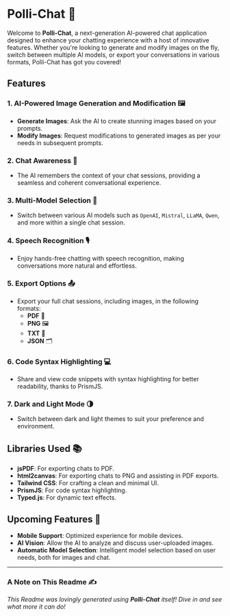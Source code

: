 # Polli-Chat 🎉

Welcome to **Polli-Chat**, a next-generation AI-powered chat application designed to enhance your chatting experience with a host of innovative features. Whether you're looking to generate and modify images on the fly, switch between multiple AI models, or export your conversations in various formats, Polli-Chat has got you covered!

## Features

### 1. **AI-Powered Image Generation and Modification** 🖼️
   - **Generate Images**: Ask the AI to create stunning images based on your prompts.
   - **Modify Images**: Request modifications to generated images as per your needs in subsequent prompts.

### 2. **Chat Awareness** 💬
   - The AI remembers the context of your chat sessions, providing a seamless and coherent conversational experience.

### 3. **Multi-Model Selection** 🔄
   - Switch between various AI models such as `OpenAI`, `Mistral`, `LLaMA`, `Qwen`, and more within a single chat session.

### 4. **Speech Recognition** 🎙️
   - Enjoy hands-free chatting with speech recognition, making conversations more natural and effortless.

### 5. **Export Options** 📤
   - Export your full chat sessions, including images, in the following formats:
     - **PDF** 📄
     - **PNG** 🖼️
     - **TXT** 📄
     - **JSON** 🗂️

### 6. **Code Syntax Highlighting** 💻
   - Share and view code snippets with syntax highlighting for better readability, thanks to PrismJS.

### 7. **Dark and Light Mode** 🌗
   - Switch between dark and light themes to suit your preference and environment.

## Libraries Used 📚
- **jsPDF**: For exporting chats to PDF.
- **html2canvas**: For exporting chats to PNG and assisting in PDF exports.
- **Tailwind CSS**: For crafting a clean and minimal UI.
- **PrismJS**: For code syntax highlighting.
- **Typed.js**: For dynamic text effects.

## Upcoming Features 🚀
- **Mobile Support**: Optimized experience for mobile devices.
- **AI Vision**: Allow the AI to analyze and discuss user-uploaded images.
- **Automatic Model Selection**: Intelligent model selection based on user needs, both for images and chat.

---

### A Note on This Readme ✍️

*This Readme was lovingly generated using **Polli-Chat** itself! Dive in and see what more it can do!*